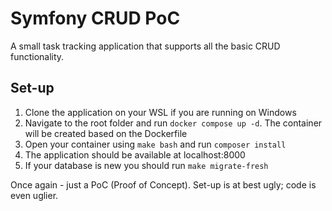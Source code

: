 # Symfony CRUD PoC
A small task tracking application that supports all the basic CRUD functionality.

## Set-up
1. Clone the application on your WSL if you are running on Windows
2. Navigate to the root folder and run `docker compose up -d`. The container will be created based on the Dockerfile
3. Open your container using `make bash` and run `composer install`
4. The application should be available at localhost:8000
5. If your database is new you should run `make migrate-fresh`

Once again - just a PoC (Proof of Concept). Set-up is at best ugly; code is even uglier.